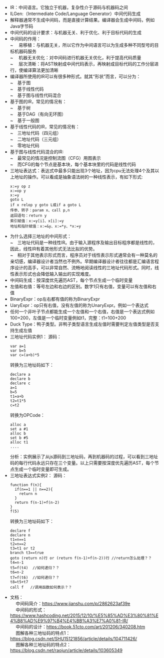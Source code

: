 
* IR：中间语言。它独立于机器，复杂性介于源码与机器码之间
* ILGen:（Intermediate Code/Language Generator）中间代码生成
* 解释器通常不生成中间码，而是直接计算结果。编译器会生成中间码，例如Java字节码
* 中间代码的设计要求：与机器无关、利于优化、利于目标代码的生成
* 中间码的作用：
  <br/>
  ~&emsp; 易移植：与机器无关，所以它作为中间语言可以为生成多种不同型号的目标机器码服务
  <br/>
  ~&emsp; 机器无关优化：对中间码进行机器无关优化，利于提高代码质量
  <br/>
  ~&emsp; 层次清晰：将AST映射成中间代码表示，再映射成目标代码的工作分层进行，使编译算法更加清晰
* 编译器所使用的IR可以有很多种形式。就其“形状”而言，可以分为：
  <br/>
  ~&emsp;基于图
  <br/>
  ~&emsp;基于线性代码
  <br/>
  ~&emsp;基于图与线性代码混合
* 基于图的IR，常见的情况有：
  <br/>
  ~&emsp;基于树
  <br/>
  ~&emsp;基于DAG（有向无环图）
  <br/>
  ~&emsp;基于一般图
* 基于线性代码的IR，常见的情况有：
  <br/>
  ~&emsp;三地址代码（四元组）
  <br/>
  ~&emsp;二地址代码（三元组）
  <br/>
  ~&emsp;零地址代码
* 基于图与线性代码混合的IR:
  <br/>
  ~&emsp;最常见的情况是控制流图（CFG）用图表示
  <br/>
  ~&emsp;而CFG的每个节点是基本块，每个基本块里的代码是线性代码
* 三地址表达式：表达式中最多只能出现3个地址，因为cpu无法处理4个及其以上地址的操作。可以看成是抽象语法树的一种线性表示，有如下形式:
  ```
  x:=y op z
  x:=op y
  x:=y
  goto L
  if x relop y goto L或if a goto L
  传参、转子：param x、call p,n
  返回语句：return y
  索引赋值：x:=y[i]、x[i]:=y
  地址和指针赋值：x:=&y、x:=*y、*x:=y
  ```
* 为什么选择三地址的中间形式：
    <br/>
  ~&emsp;三地址代码是一种线性IR。由于输入源程序及输出目标程序都是线性的，因此，线性IR有着其他形式无法比拟的优势。
    <br/>
  ~&emsp;相对于其他表示形式而言，程序员对于线性表示形式通常会有一种莫名的亲切感，编译器设计者当然也不例外。早期编译器设计者往往都是汇编语言程序设计的高手，可以非常自然、流畅地阅读线性的三地址代码形式。同时，线性表示形式也会降低输入输出的实现难度。
* 中间码生成：按深度优先遍历AST，每个节点生成一个临时变量   
* 左值和右值：等号左边和右边的区别。数字1只有右值，变量可以有左值和右值
* BinaryExpr：op左右都有值的称为BinaryExpr
* UaryExpr：op只有右值，没有左值的称为UnaryExpr。例如一个表达式
* 任何一个非叶子节点都能生成一个左值和一个右值，右值是一个表达式例如100+200，左值是一个临时变量例如t1，完整：t1=100+200
* Duck Type：鸭子类型。非鸭子类型语言生成左值时需要判定左值类型是否支持生成左值
* 三地址代码实例1：
  源码：
  ```
  var a=1
  var b=5
  var c=(a+b)*5
  ```
  转换为三地址码如下：
  ```
  declare a 
  declare b
  declare c
  a=1
  b=5
  t1=a+b
  t2=t1*5
  c=t2
  ```
  转换为OPCode：
  ```
  alloc a    
  set a #1
  alloc b    
  set b #5
  alloc t1   
  ....
  ```
  分析：实例展示了从js源码到三地址码，再到机器码的过程，可以看到三地址码的每行代码永远只存在三个变量。以上只需要按深度优先遍历AST，每个节点生成一个临时变量即可生成。
* 三地址表达式实例2：
  源码：
  ```
  function f(n){
    if(n==1 || n==2){
      return n
    }
    return f(n-1)+f(n-2)
  }
  f(5)
  ```
  转换为三地址码如下：
  ```
  declare f
  declare n  
  t1=n==1
  t2=n==2
  t3=t1 or t2
  branch t3==true
  goto (return n)行 or (return f(n-1)+f(n-2))行 //return怎么处理？？
  t4=n-1
  t5=f(t4)  //如何递归？？
  t6=n-2
  t7=f(t6)  //如何递归？？
  t8=t5+t7
  call f   //调用函数如何表示？？
  ```
* 文档：
  <br/>
  &emsp; 中间码简介：https://www.jianshu.com/p/2862623af39e
  <br/>
  &emsp; 中间码的形式：https://www.hashcoding.net/2015/12/10/%E5%85%AD%E3%80%81%E4%B8%AD%E9%97%B4%E4%BB%A3%E7%A0%81-IR/
  <br/>
  &emsp; 中间码的设计：https://book.51cto.com/art/201206/340208.htm
  <br/>
  &emsp; 图解各种三地址码的特点1：https://blog.csdn.net/SHU15121856/article/details/104711426/
  <br/>
  &emsp; 图解各种三地址码的特点2：https://blog.csdn.net/raojun/article/details/103605349